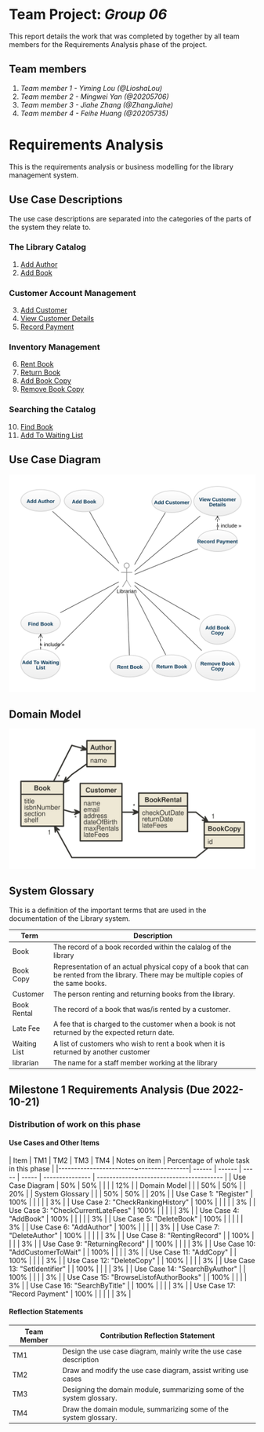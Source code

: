 # Team Project: *Group 06*

This report details the work that was completed by together by all team members for the Requirements Analysis phase of the project.

## Team members

1. *Team member 1 - Yiming Lou (@LioshaLou)*
2. *Team member 2 - Mingwei Yan (@20205706)*
3. *Team member 3 - Jiahe Zhang (@ZhangJiahe)*
4. *Team member 4 - Feihe Huang (@20205735)*

# Requirements Analysis

This is the requirements analysis or business modelling for the library management system.

## Use Case Descriptions

The use case descriptions are separated into the categories of the parts of the system they relate to.

### The Library Catalog

1. [Add Author](01.add.author.md)
2. [Add Book](02.add.book.md)

### Customer Account Management

3. [Add Customer](03.add.customer.md)
4. [View Customer Details](04.view.customer.details.md)
5. [Record Payment](07.record.payment.md)

### Inventory Management

6. [Rent Book](05.rent.book.md)
7. [Return Book](06.return.book.md)
8. [Add Book Copy](08.add.book.copy.md)
9. [Remove Book Copy](09.remove.book.copy.md)

### Searching the Catalog

10. [Find Book](10.find.book.md)
11. [Add To Waiting List](11.add.to.waiting.list.md)

## Use Case Diagram

![Use Case Diagram](images/usecase-diagram.svg)

## Domain Model

![Image: Class Diagram](images/domain.svg)

## System Glossary

This is a definition of the important terms that are used in the documentation of the Library system.


| Term         | Description                                                                                                                              |
| -------------- | ------------------------------------------------------------------------------------------------------------------------------------------ |
| Book         | The record of a book recorded within the calalog of the library                                                                          |
| Book Copy    | Representation of an actual physical copy of a book that can be rented from the library. There may be multiple copies of the same books. |
| Customer     | The person renting and returning books from the library.                                                                                 |
| Book Rental  | The record of a book that was/is rented by a customer.                                                                                   |
| Late Fee     | A fee that is charged to the customer when a book is not returned by the expected return date.                                           |
| Waiting List | A list of customers who wish to rent a book when it is returned by another customer                                                      |
| librarian    | The name for  a staff member working at the library                                                                                      |

## Milestone 1 Requirements Analysis (Due 2022-10-21)

### Distribution of work on this phase

#### Use Cases and Other Items

| Item                                   | TM1  | TM2  | TM3 | TM4 | Notes on item | Percentage of whole task in this phase |
|------------------------~----------------| ------ | ------ | ----- | ----- | --------------- | ---------------------------------------- |
| Use Case Diagram                       | 50%  | 50%  |     |     |               | 12%                                    |
| Domain Model                           |      |      | 50% | 50% |               | 20%                                    |
| System Glossary                        |      |      | 50% | 50% |               | 20%                                    |
| Use Case 1: "Register"                 | 100% |      |     |     |               | 3%                                     |
| Use Case 2: "CheckRankingHistory"      | 100% |      |     |     |               | 3%                                     |
| Use Case 3: "CheckCurrentLateFees"     | 100% |      |     |     |               | 3%                                     |
| Use Case 4: "AddBook"                  | 100% |      |     |     |               | 3%                                     |
| Use Case 5: "DeleteBook"               | 100% |      |     |     |               | 3%                                     |
| Use Case 6: "AddAuthor"                | 100% |      |     |     |               | 3%                                     |
| Use Case 7: "DeleteAuthor"             | 100% |      |     |     |               | 3%                                     |
| Use Case 8: "RentingRecord"            |      | 100% |     |     |               | 3%                                     |
| Use Case 9: "ReturningRecord"          |      | 100% |     |     |               | 3%                                     |
| Use Case 10: "AddCustomerToWait"       |      | 100% |     |     |               | 3%                                     |
| Use Case 11: "AddCopy"                 |      | 100% |     |     |               | 3%                                     |
| Use Case 12: "DeleteCopy"              |      | 100% |     |     |               | 3%                                     |
| Use Case 13: "SetIdentifier"           |      | 100% |     |     |               | 3%                                     |
| Use Case 14: "SearchByAuthor"          |      | 100% |     |     |               | 3%                                     |
| Use Case 15: "BrowseListofAuthorBooks" |      | 100% |     |     |               | 3%                                     |
| Use Case 16: "SearchByTitle"           |      | 100% |     |     |               | 3%                                     |
| Use Case 17: "Record Payment"           |    100%  |  |     |     |               | 3%                                     |

#### Reflection Statements


| Team Member | Contribution Reflection Statement                                     |
| ------------- | ----------------------------------------------------------------------- |
| TM1         | Design the use case diagram, mainly write the use case description    |
| TM2         | Draw and modify the use case diagram, assist writing use cases        |
| TM3         | Designing the domain module, summarizing some of the system glossary. |
| TM4         | Draw the domain module, summarizing some of the system glossary.      |
